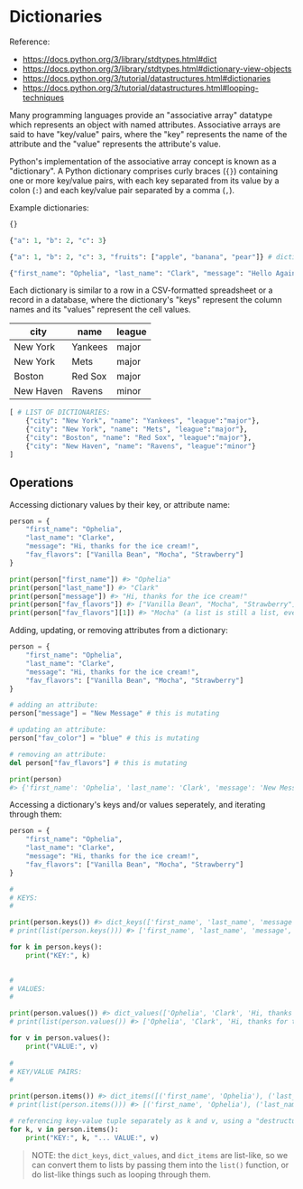 # Dictionaries

Reference:

  + https://docs.python.org/3/library/stdtypes.html#dict
  + https://docs.python.org/3/library/stdtypes.html#dictionary-view-objects
  + https://docs.python.org/3/tutorial/datastructures.html#dictionaries
  + https://docs.python.org/3/tutorial/datastructures.html#looping-techniques

Many programming languages provide an "associative array" datatype which represents an object with named attributes. Associative arrays are said to have "key/value" pairs, where the "key" represents the name of the attribute and the "value" represents the attribute's value.

Python's implementation of the associative array concept is known as a "dictionary". A Python dictionary comprises curly braces (`{}`) containing one or more key/value pairs, with each key separated from its value by a colon (`:`) and each key/value pair separated by a comma (`,`).

Example dictionaries:

```python
{}

{"a": 1, "b": 2, "c": 3}

{"a": 1, "b": 2, "c": 3, "fruits": ["apple", "banana", "pear"]} # dictionaries can contain lists, or even other nested dictionaries

{"first_name": "Ophelia", "last_name": "Clark", "message": "Hello Again"}
```

Each dictionary is similar to a row in a CSV-formatted spreadsheet or a record in a database, where the dictionary's "keys" represent the column names and its "values" represent the cell values.

city | name | league
--- | --- | ---
New York | Yankees | major
New York | Mets | major
Boston | Red Sox | major
New Haven | Ravens | minor


```python
[ # LIST OF DICTIONARIES:
    {"city": "New York", "name": "Yankees", "league":"major"}, 
    {"city": "New York", "name": "Mets", "league":"major"},
    {"city": "Boston", "name": "Red Sox", "league":"major"},
    {"city": "New Haven", "name": "Ravens", "league":"minor"}
]
```

## Operations


Accessing dictionary values by their key, or attribute name:

```python
person = {
    "first_name": "Ophelia",
    "last_name": "Clarke",
    "message": "Hi, thanks for the ice cream!",
    "fav_flavors": ["Vanilla Bean", "Mocha", "Strawberry"]
}

print(person["first_name"]) #> "Ophelia"
print(person["last_name"]) #> "Clark"
print(person["message"]) #> "Hi, thanks for the ice cream!"
print(person["fav_flavors"]) #> ["Vanilla Bean", "Mocha", "Strawberry"]
print(person["fav_flavors"][1]) #> "Mocha" (a list is still a list, even if it exists inside a dictionary!)
```

Adding, updating, or removing attributes from a dictionary:

```python
person = {
    "first_name": "Ophelia",
    "last_name": "Clarke",
    "message": "Hi, thanks for the ice cream!",
    "fav_flavors": ["Vanilla Bean", "Mocha", "Strawberry"]
}

# adding an attribute:
person["message"] = "New Message" # this is mutating

# updating an attribute:
person["fav_color"] = "blue" # this is mutating

# removing an attribute:
del person["fav_flavors"] # this is mutating

print(person) 
#> {'first_name': 'Ophelia', 'last_name': 'Clark', 'message': 'New Message', 'fav_color': 'blue' }
```

Accessing a dictionary's keys and/or values seperately, and iterating through them:

```python
person = {
    "first_name": "Ophelia",
    "last_name": "Clarke",
    "message": "Hi, thanks for the ice cream!",
    "fav_flavors": ["Vanilla Bean", "Mocha", "Strawberry"]
}

#
# KEYS:
#

print(person.keys()) #> dict_keys(['first_name', 'last_name', 'message', 'fav_flavors'])
# print(list(person.keys())) #> ['first_name', 'last_name', 'message', 'fav_flavors']

for k in person.keys():
    print("KEY:", k)
    

#
# VALUES:
#

print(person.values()) #> dict_values(['Ophelia', 'Clark', 'Hi, thanks for the ice cream!', ["Vanilla Bean", "Mocha", "Strawberry"]])
# print(list(person.values()) #> ['Ophelia', 'Clark', 'Hi, thanks for the ice cream!', ["Vanilla Bean", "Mocha", "Strawberry"]]

for v in person.values():
    print("VALUE:", v)
    
#
# KEY/VALUE PAIRS:
#

print(person.items()) #> dict_items([('first_name', 'Ophelia'), ('last_name', 'Clark'), ('message', 'Hi, thanks for the ice cream!'), ('fav_flavors', ["Vanilla Bean", "Mocha", "Strawberry"])])
# print(list(person.items())) #> [('first_name', 'Ophelia'), ('last_name', 'Clark'), ('message', 'Hi, thanks for the ice cream!'), ('fav_flavors', ["Vanilla Bean", "Mocha", "Strawberry"])]

# referencing key-value tuple separately as k and v, using a "destructuring" approach:
for k, v in person.items():
    print("KEY:", k, "... VALUE:", v)
```


> NOTE: the `dict_keys`, `dict_values`, and `dict_items` are list-like, so we can convert them to lists by passing them into the `list()` function, or do list-like things such as looping through them.














